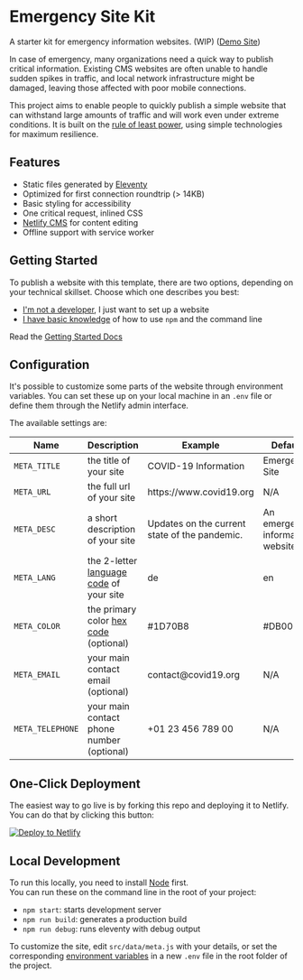 # Emergency Site Kit

A starter kit for emergency information websites. (WIP) ([Demo Site](https://emergency-site.dev))

In case of emergency, many organizations need a quick way to publish critical information. Existing CMS websites are often unable to handle sudden spikes in traffic, and local network infrastructure might be damaged, leaving those affected with poor mobile connections.

This project aims to enable people to quickly publish a simple website that can withstand large amounts of traffic and will work even under extreme conditions. It is built on the [rule of least power](https://en.wikipedia.org/wiki/Rule_of_least_power), using simple technologies for maximum resilience.

## Features

* Static files generated by [Eleventy](https://11ty.dev)
* Optimized for first connection roundtrip (> 14KB)
* Basic styling for accessibility
* One critical request, inlined CSS
* [Netlify CMS](https://www.netlifycms.org/) for content editing
* Offline support with service worker

## Getting Started

To publish a website with this template, there are two options, depending on your technical skillset. Choose which one describes you best:

* [I'm not a developer](https://github.com/maxboeck/emergency-site/blob/master/src/posts/2020-03-20-getting-started.md#no-code-setup), I just want to set up a website
* [I have basic knowledge](https://github.com/maxboeck/emergency-site/blob/master/src/posts/2020-03-20-getting-started.md#advanced-setup) of how to use `npm` and the command line 

Read the [Getting Started Docs](https://github.com/maxboeck/emergency-site/blob/master/src/posts/2020-03-20-getting-started.md)

## Configuration

It's possible to customize some parts of the website through environment variables. You can set these up on your local machine in an `.env` file or define them through the Netlify admin interface.

The available settings are:

<table>
    <thead>
        <tr><th>Name</th><th>Description</th><th>Example</th><th>Default</th></tr>
    </thead>
    <tbody>
        <tr>
            <td><code>META_TITLE</code></td>
            <td>the title of your site</td>
            <td>COVID-19 Information</td>
            <td>Emergency Site</td>
        </tr>
        <tr>
            <td><code>META_URL</code></td>
            <td>the full url of your site</td>
            <td>https://www.covid19.org</td>
            <td>N/A</td>
        </tr>
        <tr>
            <td><code>META_DESC</code></td>
            <td>a short description of your site</td>
            <td>Updates on the current state of the pandemic.</td>
            <td>An emergency information website.</td>
        </tr>
        <tr>
            <td><code>META_LANG</code></td>
            <td>the 2-letter <a href="https://en.wikipedia.org/wiki/List_of_ISO_639-1_codes">language code</a> of your site</td>
            <td>de</td>
            <td>en</td>
        </tr>
        <tr>
            <td><code>META_COLOR</code></td>
            <td>the primary color <a href="https://www.color-hex.com/">hex code</a> (optional)</td>
            <td>#1D70B8</td>
            <td>#DB0000</td>
        </tr>
        <tr>
            <td><code>META_EMAIL</code></td>
            <td>your main contact email (optional)</td>
            <td>contact@covid19.org</td>
            <td>N/A</td>
        </tr> 
        <tr>
            <td><code>META_TELEPHONE</code></td>
            <td>your main contact phone number (optional)</td>
            <td>+01 23 456 789 00</td>
            <td>N/A</td>
        </tr> 
    </tbody>   
</table>

## One-Click Deployment

The easiest way to go live is by forking this repo and deploying it to Netlify.  
You can do that by clicking this button:  

[![Deploy to Netlify](https://www.netlify.com/img/deploy/button.svg)](https://app.netlify.com/start/deploy?repository=https://github.com/maxboeck/emergency-site) 

## Local Development

To run this locally, you need to install [Node](https://nodejs.org/en/) first.  
You can run these on the command line in the root of your project:

* `npm start`: starts development server
* `npm run build`: generates a production build
* `npm run debug`: runs eleventy with debug output

To customize the site, edit `src/data/meta.js` with your details, or set the corresponding [environment variables](https://github.com/maxboeck/emergency-site/blob/master/src/posts/2020-03-20-getting-started.md#configure-your-site) in a new `.env` file in the root folder of the project.
